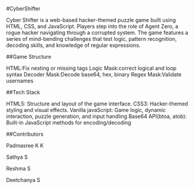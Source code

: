 #CyberShifter

Cyber Shifter is a web-based hacker-themed puzzle game built using HTML, CSS, and JavaScript. Players step into the role of Agent Zero, a rogue hacker navigating through a corrupted system. The game features a series of mind-bending challenges that test logic, pattern recognition, decoding skills, and knowledge of regular expressions.

##Game Structure

HTML:Fix nesting or missing tags
Logic Mask:correct logical and loop syntax
Decoder Mask:Decode base64, hex, binary
Regex Mask:Validate usernames

##Tech Stack

HTML5: Structure and layout of the game interface.
CSS3: Hacker-themed styling and visual effects.
Vanilla javaScript: Game logic, dynamic interaction, puzzle generation, and input handling
Base64 API(btoa, atob): Built-in JavaScript methods for encoding/decoding

##Contributors

Padmasree K K

Sathya S

Reshma S

Deetchanya S
